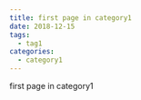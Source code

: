 ```yaml
---
title: first page in category1
date: 2018-12-15
tags:
  - tag1
categories:
  - category1
---
```


first page in category1
<template>

 <div>
 hello
 </div>
</template>
<script>
    console.log('hello')
</script>
